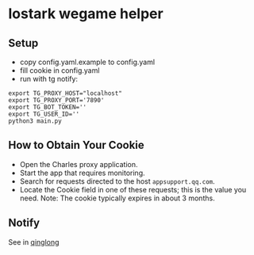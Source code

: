 # lostark wegame helper

## Setup
- copy config.yaml.example to config.yaml
- fill cookie in config.yaml
- run with tg notify:
```
export TG_PROXY_HOST="localhost"
export TG_PROXY_PORT='7890'
export TG_BOT_TOKEN=''
export TG_USER_ID=''
python3 main.py
```

## How to Obtain Your Cookie
- Open the Charles proxy application.
- Start the app that requires monitoring.
- Search for requests directed to the host `appsupport.qq.com`.
- Locate the Cookie field in one of these requests; this is the value you need.
Note: The cookie typically expires in about 3 months.

## Notify
See in [qinglong](https://github.com/whyour/qinglong/blob/develop/sample/notify.py)